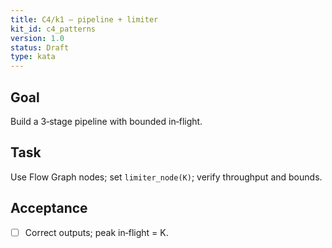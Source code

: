 ```yaml
---
title: C4/k1 — pipeline + limiter
kit_id: c4_patterns
version: 1.0
status: Draft
type: kata
---
```

## Goal
Build a 3‑stage pipeline with bounded in‑flight.
## Task
Use Flow Graph nodes; set `limiter_node(K)`; verify throughput and bounds.
## Acceptance
- [ ] Correct outputs; peak in‑flight = K.